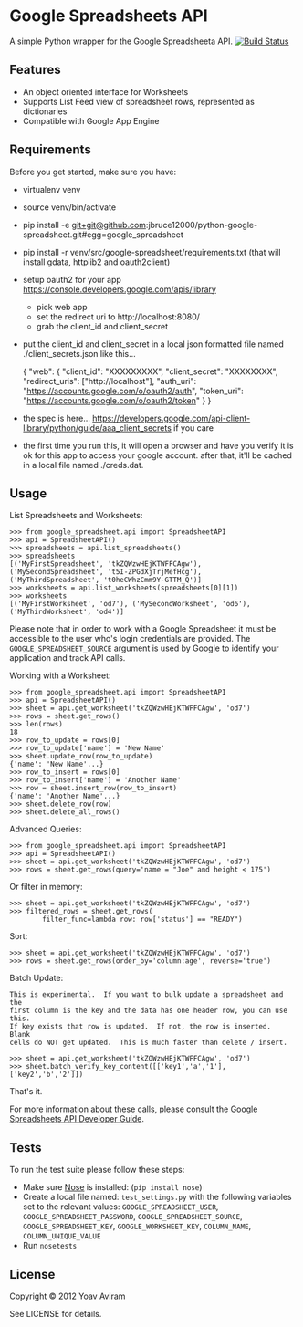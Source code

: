 Google Spreadsheets API
========================
A simple Python wrapper for the Google Spreadsheeta API.
[![Build Status](https://secure.travis-ci.org/yoavaviram/python-google-spreadsheet.png?branch=master)](http://travis-ci.org/yoavaviram/python-google-spreadsheet)



Features
--------

* An object oriented interface for Worksheets
* Supports List Feed view of spreadsheet rows, represented as dictionaries
* Compatible with Google App Engine


Requirements
--------------
Before you get started, make sure you have:

* virtualenv venv
* source venv/bin/activate
* pip install -e git+git@github.com:jbruce12000/python-google-spreadsheet.git#egg=google_spreadsheet
* pip install -r venv/src/google-spreadsheet/requirements.txt (that will install gdata, httplib2 and oauth2client)
* setup oauth2 for your app https://console.developers.google.com/apis/library
  * pick web app
  * set the redirect uri to http://localhost:8080/
  * grab the client_id and client_secret
* put the client_id and client_secret in a local json formatted file named ./client_secrets.json like this...

    {
    "web": {
        "client_id": "XXXXXXXXX",
        "client_secret": "XXXXXXXX",
        "redirect_uris": ["http://localhost"],
        "auth_uri": "https://accounts.google.com/o/oauth2/auth",
        "token_uri": "https://accounts.google.com/o/oauth2/token"
        }
    }

* the spec is here... https://developers.google.com/api-client-library/python/guide/aaa_client_secrets if you care
* the first time you run this, it will open a browser and have you verify it is ok for this app to access your google account.  after that, it'll be cached in a local file named ./creds.dat.

Usage
-----

List Spreadsheets and Worksheets:

    >>> from google_spreadsheet.api import SpreadsheetAPI
    >>> api = SpreadsheetAPI()
    >>> spreadsheets = api.list_spreadsheets()
    >>> spreadsheets
    [('MyFirstSpreadsheet', 'tkZQWzwHEjKTWFFCAgw'), ('MySecondSpreadsheet', 't5I-ZPGdXjTrjMefHcg'), 
    ('MyThirdSpreadsheet', 't0heCWhzCmm9Y-GTTM_Q')]
    >>> worksheets = api.list_worksheets(spreadsheets[0][1])
    >>> worksheets
    [('MyFirstWorksheet', 'od7'), ('MySecondWorksheet', 'od6'), ('MyThirdWorksheet', 'od4')]

Please note that in order to work with a Google Spreadsheet it must be accessible
to the user who's login credentials are provided. The `GOOGLE_SPREADSHEET_SOURCE`
argument is used by Google to identify your application and track API calls.

Working with a Worksheet:

    >>> from google_spreadsheet.api import SpreadsheetAPI
    >>> api = SpreadsheetAPI()
    >>> sheet = api.get_worksheet('tkZQWzwHEjKTWFFCAgw', 'od7')
    >>> rows = sheet.get_rows()
    >>> len(rows)
    18
    >>> row_to_update = rows[0]
    >>> row_to_update['name'] = 'New Name'
    >>> sheet.update_row(row_to_update)
    {'name': 'New Name'...}
    >>> row_to_insert = rows[0]
    >>> row_to_insert['name'] = 'Another Name'
    >>> row = sheet.insert_row(row_to_insert)
    {'name': 'Another Name'...}
    >>> sheet.delete_row(row)
    >>> sheet.delete_all_rows()

Advanced Queries:

    >>> from google_spreadsheet.api import SpreadsheetAPI
    >>> api = SpreadsheetAPI()
    >>> sheet = api.get_worksheet('tkZQWzwHEjKTWFFCAgw', 'od7')
    >>> rows = sheet.get_rows(query='name = "Joe" and height < 175')

Or filter in memory:

    >>> sheet = api.get_worksheet('tkZQWzwHEjKTWFFCAgw', 'od7')
    >>> filtered_rows = sheet.get_rows(
            filter_func=lambda row: row['status'] == "READY")

Sort:

    >>> sheet = api.get_worksheet('tkZQWzwHEjKTWFFCAgw', 'od7')
    >>> rows = sheet.get_rows(order_by='column:age', reverse='true')

Batch Update:

    This is experimental.  If you want to bulk update a spreadsheet and the
    first column is the key and the data has one header row, you can use this.
    If key exists that row is updated.  If not, the row is inserted.  Blank
    cells do NOT get updated.  This is much faster than delete / insert.

    >>> sheet = api.get_worksheet('tkZQWzwHEjKTWFFCAgw', 'od7')
    >>> sheet.batch_verify_key_content([['key1','a','1'],['key2','b','2']])

That's it.

For more information about these calls, please consult the [Google Spreadsheets
API Developer Guide](https://developers.google.com/google-apps/spreadsheets/).

Tests
------
To run the test suite please follow these steps:

* Make sure [Nose](http://readthedocs.org/docs/nose/en/latest/) is installed: (`pip install nose`)
* Create a local file named: `test_settings.py` with the following variables set to the relevant values: `GOOGLE_SPREADSHEET_USER`, `GOOGLE_SPREADSHEET_PASSWORD`, `GOOGLE_SPREADSHEET_SOURCE`, `GOOGLE_SPREADSHEET_KEY`, `GOOGLE_WORKSHEET_KEY`, `COLUMN_NAME`, `COLUMN_UNIQUE_VALUE`
* Run `nosetests`

License
-------

Copyright &copy; 2012 Yoav Aviram

See LICENSE for details.

